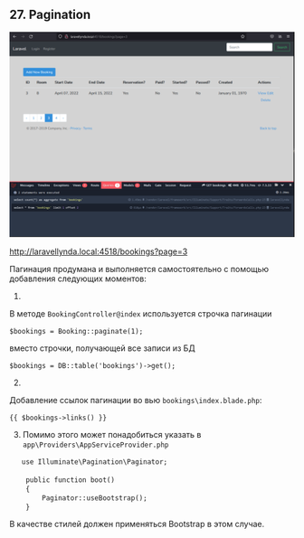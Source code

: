 ## 27. Pagination

<img src="./img/27.png" alt="drawing" width="800"/>

http://laravellynda.local:4518/bookings?page=3

Пагинация продумана и выполняется самостоятельно с помощью добавления следующих моментов:  

1. 

В методе `BookingController@index` используется строчка пагинации

    $bookings = Booking::paginate(1);

вместо строчки, получающей все записи из БД

    $bookings = DB::table('bookings')->get();

2.

Добавление ссылок пагинации во вью `bookings\index.blade.php`:

    {{ $bookings->links() }}

3. Помимо этого может понадобиться указать в  
   `app\Providers\AppServiceProvider.php`
```
   use Illuminate\Pagination\Paginator;

    public function boot()
    {
        Paginator::useBootstrap();
    }
```
В качестве стилей должен применяться Bootstrap в этом случае.


